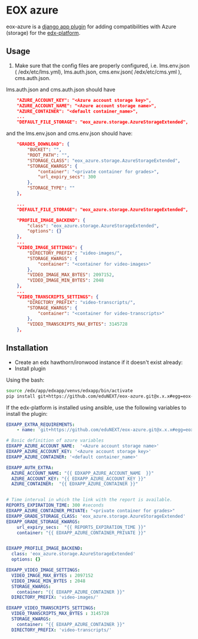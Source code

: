 # EOX azure

eox-azure is a [django app plugin](https://github.com/edx/edx-platform/tree/master/openedx/core/djangoapps/plugins) for adding compatibilities with Azure (storage) for the [edx-platform](https://github.com/edx/edx-platform).

## Usage

1) Make sure that the config files are properly configured, i.e. lms.env.json ( /edx/etc/lms.yml), lms.auth.json, cms.env.json( /edx/etc/cms.yml ), cms.auth.json.

lms.auth.json and cms.auth.json should have 

```json
    "AZURE_ACCOUNT_KEY": "<Azure account storage key>", 
    "AZURE_ACCOUNT_NAME": "<Azure account storage name>", 
    "AZURE_CONTAINER": "<default container_name>", 
    ...
    "DEFAULT_FILE_STORAGE": "eox_azure.storage.AzureStorageExtended",
```

and the lms.env.json and cms.env.json should have:

```json
    "GRADES_DOWNLOAD": {
        "BUCKET": "", 
        "ROOT_PATH": "", 
        "STORAGE_CLASS": "eox_azure.storage.AzureStorageExtended", 
        "STORAGE_KWARGS": {
            "container": "<private container for grades>", 
            "url_expiry_secs": 300
        }, 
        "STORAGE_TYPE": ""
    }, 

    ...
    "DEFAULT_FILE_STORAGE": "eox_azure.storage.AzureStorageExtended",

    "PROFILE_IMAGE_BACKEND": {
        "class": "eox_azure.storage.AzureStorageExtended", 
        "options": {}
    }, 
    ...
    "VIDEO_IMAGE_SETTINGS": {
        "DIRECTORY_PREFIX": "video-images/", 
        "STORAGE_KWARGS": {
            "container": "<container for video-images>"
        }, 
        "VIDEO_IMAGE_MAX_BYTES": 2097152, 
        "VIDEO_IMAGE_MIN_BYTES": 2048
    }, 
    ...
    "VIDEO_TRANSCRIPTS_SETTINGS": {
        "DIRECTORY_PREFIX": "video-transcripts/", 
        "STORAGE_KWARGS": {
            "container": "<container for video-transcripts>"
        }, 
        "VIDEO_TRANSCRIPTS_MAX_BYTES": 3145728
    }, 

```

## Installation
- Create an edx hawthorn/ironwood instance if it doesn't exist already:
- Install plugin

Using the bash:
```bash
source /edx/app/edxapp/venvs/edxapp/bin/activate
pip install git+https://github.com/eduNEXT/eox-azure.git@x.x.x#egg=eox-azure==x.x.x # Change x.x.x for the actual release value.
```

If the edx-platform is installed using ansible, use the following variables to install the plugin:

```yaml
EDXAPP_EXTRA_REQUIREMENTS:
    - name: 'git+https://github.com/eduNEXT/eox-azure.git@x.x.x#egg=eox-azure==x.x.x'

# Basic definition of azure variables
EDXAPP_AZURE_ACCOUNT_NAME:  '<Azure account storage name>'
EDXAPP_AZURE_ACCOUNT_KEY: '<Azure account storage key>'
EDXAPP_AZURE_CONTAINER: '<default container_name>'

EDXAPP_AUTH_EXTRA:
  AZURE_ACCOUNT_NAME: "{{ EDXAPP_AZURE_ACCOUNT_NAME  }}"
  AZURE_ACCOUNT_KEY: "{{ EDXAPP_AZURE_ACCOUNT_KEY }}"
  AZURE_CONTAINER:  "{{ EDXAPP_AZURE_CONTAINER }}"


# Time interval in which the link with the report is available.
REPORTS_EXPIRATION_TIME: 300 #seconds
EDXAPP_AZURE_CONTAINER_PRIVATE: "<private container for grades>"
EDXAPP_GRADE_STORAGE_CLASS: 'eox_azure.storage.AzureStorageExtended'
EDXAPP_GRADE_STORAGE_KWARGS:
    url_expiry_secs:  "{{ REPORTS_EXPIRATION_TIME }}"
    container: "{{ EDXAPP_AZURE_CONTAINER_PRIVATE }}"


EDXAPP_PROFILE_IMAGE_BACKEND:
  class: 'eox_azure.storage.AzureStorageExtended'
  options: {}

EDXAPP_VIDEO_IMAGE_SETTINGS:
  VIDEO_IMAGE_MAX_BYTES : 2097152
  VIDEO_IMAGE_MIN_BYTES : 2048
  STORAGE_KWARGS:
    container: "{{ EDXAPP_AZURE_CONTAINER }}"
  DIRECTORY_PREFIX: 'video-images/'

EDXAPP_VIDEO_TRANSCRIPTS_SETTINGS:
  VIDEO_TRANSCRIPTS_MAX_BYTES : 3145728
  STORAGE_KWARGS:
    container: "{{ EDXAPP_AZURE_CONTAINER }}"
  DIRECTORY_PREFIX: 'video-transcripts/'

```


